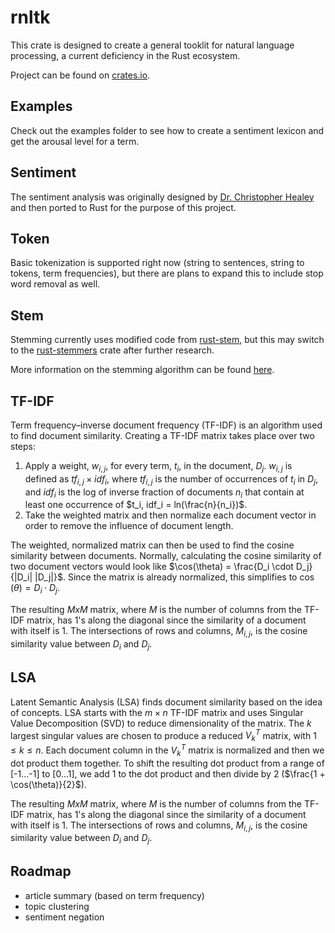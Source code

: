 # rnltk
This crate is designed to create a general tooklit for natural language processing, a current deficiency in the Rust ecosystem.  

Project can be found on [crates.io](https://crates.io/crates/rnltk).

## Examples
Check out the examples folder to see how to create a sentiment lexicon and get the arousal level for a term.

## Sentiment
The sentiment analysis was originally designed by [Dr. Christopher Healey](https://www.csc.ncsu.edu/people/healey) and then ported
to Rust for the purpose of this project.

## Token
Basic tokenization is supported right now (string to sentences, string to tokens, term frequencies), but there are plans to expand 
this to include stop word removal as well.

## Stem
Stemming currently uses modified code from [rust-stem](https://github.com/minhnhdo/rust-stem), but this may switch to the [rust-stemmers](https://crates.io/crates/rust-stemmers) crate after further research.

More information on the stemming algorithm can be found [here](https://tartarus.org/martin/PorterStemmer/).

## TF-IDF
Term frequency–inverse document frequency (TF-IDF) is an algorithm used to find document similarity. Creating a TF-IDF matrix takes place over two steps:
1. Apply a weight, $w_{i,j}$, for every term, $t_i$, in the document, $D_j$. $w_{i,j}$ is defined as $tf_{i,j} \times idf_i$, where $tf_{i,j}$ is the number of occurrences of $t_i$ in $D_j$, and $idf_i$ is the log of inverse fraction of documents $n_i$ that contain at least one occurrence of $t_i, idf_i = ln(\frac{n}{n_i})$.
1. Take the weighted matrix and then normalize each document vector in order to remove the influence of document length.

The weighted, normalized matrix can then be used to find the cosine similarity between documents. 
Normally, calculating the cosine similarity of two document vectors would look like $\cos(\theta) = \frac{D_i \cdot D_j}{|D_i| |D_j|}$. Since the matrix is already normalized, this simplifies to $\cos(\theta) = D_i \cdot D_j$.

The resulting $MxM$ matrix, where $M$ is the number of columns from the TF-IDF matrix, has 1's along the diagonal since the similarity of a document with itself is 1. The intersections of rows and columns, $M_{i,j}$, is the cosine similarity value between $D_i$ and $D_j$.

## LSA
Latent Semantic Analysis (LSA) finds document similarity based on the idea of concepts. LSA starts with the $m \times n$ TF-IDF matrix and uses Singular Value Decomposition (SVD) to reduce dimensionality of the matrix. The $k$ largest singular values are chosen to produce a reduced ${V_k}^T$ matrix, with $1 \le k \le n$. Each document column in the ${V_k}^T$ matrix is normalized and then we dot product them together. To shift the resulting dot product from a range of [-1...-1] to [0...1], we add 1 to the dot product and then divide by 2 ($\frac{1 + \cos(\theta)}{2}$).

The resulting $MxM$ matrix, where $M$ is the number of columns from the TF-IDF matrix, has 1's along the diagonal since the similarity of a document with itself is 1. The intersections of rows and columns, $M_{i,j}$, is the cosine similarity value between $D_i$ and $D_j$.

## Roadmap
* article summary (based on term frequency)
* topic clustering
* sentiment negation